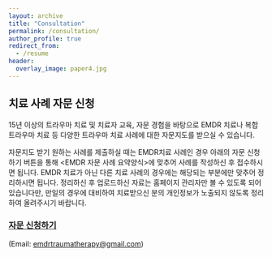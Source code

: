 ```yaml
---
layout: archive
title: "Consultation"
permalink: /consultation/
author_profile: true
redirect_from:
  - /resume
header:
  overlay_image: paper4.jpg
---
```


## 치료 사례 자문 신청

15년 이상의 트라우마 치료 및 치료자 교육, 자문 경험을 바탕으로 EMDR 치료나 복합 트라우마 치료 등 다양한 트라우마 치료 사례에 대한 자문지도를 받으실 수 있습니다. 

자문지도 받기 원하는 사례를 제출하실 때는 EMDR치료 사례인 경우 아래의 자문 신청하기 버튼을 통해 <EMDR 자문 사례 요약양식>에 맞추어 사례를 작성하신 후 접수하시면 됩니다. EMDR 치료가 아닌 다른 치료 사례의 경우에는 해당되는 부분에만 맞추어 정리하시면 됩니다. 정리하신 후 업로드하신 자료는 홈페이지 관리자만 볼 수 있도록 되어 있습니다만, 만일의 경우에 대비하여 치료받으신 분의 개인정보가 노출되지 않도록 정리하여 올려주시기 바랍니다. 

### [자문 신청하기](https://forms.gle/MGPPTiH5Kz6y9NKJ8)
(Email: [emdrtraumatherapy@gmail.com](emdrtraumatherapy@gmail.com))
